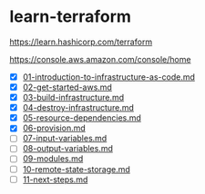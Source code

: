 # learn-terraform

https://learn.hashicorp.com/terraform

https://console.aws.amazon.com/console/home

- [x] [01-introduction-to-infrastructure-as-code.md](learn-terraform/01-introduction-to-infrastructure-as-code.md)
- [x] [02-get-started-aws.md](learn-terraform/02-get-started-aws.md)
- [x] [03-build-infrastructure.md](learn-terraform/03-build-infrastructure.md)
- [x] [04-destroy-infrastructure.md](learn-terraform/04-destroy-infrastructure.md)
- [x] [05-resource-dependencies.md](learn-terraform/05-resource-dependencies.md)
- [x] [06-provision.md](learn-terraform/06-provision.md)
- [ ] [07-input-variables.md](learn-terraform/07-input-variables.md)
- [ ] [08-output-variables.md](learn-terraform/08-output-variables.md)
- [ ] [09-modules.md](learn-terraform/09-modules.md)
- [ ] [10-remote-state-storage.md](learn-terraform/10-remote-state-storage.md)
- [ ] [11-next-steps.md](learn-terraform/11-next-steps.md)
